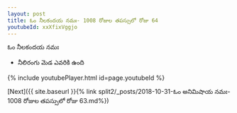 ```yaml
---
layout: post
title: ఓం నీలకందయ నమః- 1008 రోజుల తపస్సులో రోజు 64
youtubeId: xxXfixVggjo
---
```

 
 
 ఓం నీలకందయ నమః  
 
 -  నీలిరంగు మెడ ఎవరికి ఉంది 
 
  
 
  
 
 
 
 
 
 


{% include youtubePlayer.html id=page.youtubeId %}
 
[Next]({{ site.baseurl }}{% link  split2/_posts/2018-10-31-ఓం అనిమిషాయ నమః- 1008 రోజుల తపస్సులో రోజు 63.md%})
 
